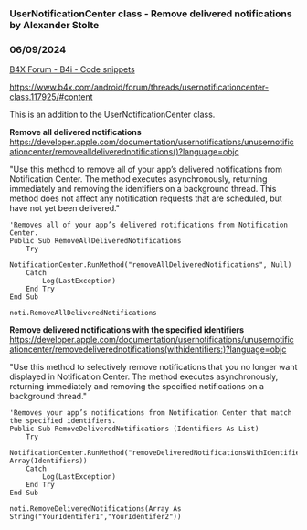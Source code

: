### UserNotificationCenter class - Remove delivered notifications by Alexander Stolte
### 06/09/2024
[B4X Forum - B4i - Code snippets](https://www.b4x.com/android/forum/threads/161574/)

<https://www.b4x.com/android/forum/threads/usernotificationcenter-class.117925/#content>  
  
This is an addition to the UserNotificationCenter class.  
  
**Remove all delivered notifications**  
<https://developer.apple.com/documentation/usernotifications/unusernotificationcenter/removealldeliverednotifications()?language=objc>  
  
"Use this method to remove all of your app’s delivered notifications from Notification Center. The method executes asynchronously, returning immediately and removing the identifiers on a background thread. This method does not affect any notification requests that are scheduled, but have not yet been delivered."  
  

```B4X
'Removes all of your app’s delivered notifications from Notification Center.  
Public Sub RemoveAllDeliveredNotifications  
    Try  
        NotificationCenter.RunMethod("removeAllDeliveredNotifications", Null)  
    Catch  
        Log(LastException)  
    End Try  
End Sub
```

  

```B4X
noti.RemoveAllDeliveredNotifications
```

  
  
**Remove delivered notifications with the specified identifiers**  
<https://developer.apple.com/documentation/usernotifications/unusernotificationcenter/removedeliverednotifications(withidentifiers:)?language=objc>  
  
"Use this method to selectively remove notifications that you no longer want displayed in Notification Center. The method executes asynchronously, returning immediately and removing the specified notifications on a background thread."  
  

```B4X
'Removes your app’s notifications from Notification Center that match the specified identifiers.  
Public Sub RemoveDeliveredNotifications (Identifiers As List)  
    Try  
        NotificationCenter.RunMethod("removeDeliveredNotificationsWithIdentifiers:", Array(Identifiers))  
    Catch  
        Log(LastException)  
    End Try  
End Sub
```

  

```B4X
noti.RemoveDeliveredNotifications(Array As String("YourIdentifer1","YourIdentifer2"))
```